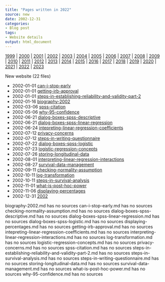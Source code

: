 ```yaml
---
title: "Pages written in 2022"
source: new
date: 2002-12-31
categories:
- Blog post
tags:
- Website details
output: html_document
---
```

 
[1999](http://new.pmean.com/1999/) | [2000](http://new.pmean.com/2000/) | [2001](http://new.pmean.com/2001/) | [2002](http://new.pmean.com/2002/) | [2003](http://new.pmean.com/2003/) | [2004](http://new.pmean.com/2004/) | [2005](http://new.pmean.com/2005/) | [2006](http://new.pmean.com/2006/) | [2007](http://new.pmean.com/2007/) | [2008](http://new.pmean.com/2008/) | [2009](http://new.pmean.com/2009/) | [2010](http://new.pmean.com/2010/) | [2011](http://new.pmean.com/2011/) | [2012](http://new.pmean.com/2012/) | [2013](http://new.pmean.com/2013/) | [2014](http://new.pmean.com/2014/) | [2015](http://new.pmean.com/2015/) | [2016](http://new.pmean.com/2016/) | [2017](http://new.pmean.com/2017/) | [2018](http://new.pmean.com/2018/) | [2019](http://new.pmean.com/2019/) | [2020](http://new.pmean.com/2020/) | [2021](http://new.pmean.com/2021/) | [2022](http://new.pmean.com/2022/) | [2023](http://new.pmean.com/2023/)
 
New website (22 files)
 
+ 2002-01-01 [can-i-stop-early](http://new.pmean.com/can-i-stop-early/)    
+ 2002-01-01 [getting-irb-approval](http://new.pmean.com/getting-irb-approval/)    
+ 2002-01-01 [steps-in-establishing-reliability-and-validity-part-2](http://new.pmean.com/steps-in-establishing-reliability-and-validity-part-2/)    
+ 2002-01-16 [biography-2002](http://new.pmean.com/biography-2002/)    
+ 2002-03-06 [spss-citation](http://new.pmean.com/spss-citation/)    
+ 2002-05-06 [why-95-confidence](http://new.pmean.com/why-95-confidence/)    
+ 2002-06-21 [dialog-boxes-spss-descriptive](http://new.pmean.com/dialog-boxes-spss-descriptive/)    
+ 2002-06-21 [dialog-boxes-spss-linear-regression](http://new.pmean.com/dialog-boxes-spss-linear-regression/)    
+ 2002-06-24 [intepreting-linear-regression-coefficients](http://new.pmean.com/intepreting-linear-regression-coefficients/)    
+ 2002-07-12 [privacy-concerns](http://new.pmean.com/privacy-concerns/)    
+ 2002-07-12 [steps-in-writing-questionnaire](http://new.pmean.com/steps-in-writing-questionnaire/)    
+ 2002-07-22 [dialog-boxes-spss-logistic](http://new.pmean.com/dialog-boxes-spss-logistic/)    
+ 2002-07-23 [logistic-regression-concepts](http://new.pmean.com/logistic-regression-concepts/)    
+ 2002-07-26 [storing-longitudinal-data](http://new.pmean.com/storing-longitudinal-data/)    
+ 2002-08-01 [interpreting-linear-regression-interactions](http://new.pmean.com/interpreting-linear-regression-interactions/)    
+ 2002-08-27 [survival-data-management](http://new.pmean.com/survival-data-management/)    
+ 2002-09-11 [checking-normality-assumption](http://new.pmean.com/checking-normality-assumption/)    
+ 2002-10-11 [log-transformation](http://new.pmean.com/log-transformation/)    
+ 2002-10-11 [steps-in-survival-analysis](http://new.pmean.com/steps-in-survival-analysis/)    
+ 2002-11-01 [what-is-post-hoc-power](http://new.pmean.com/what-is-post-hoc-power/)    
+ 2002-11-06 [displaying-percentages](http://new.pmean.com/displaying-percentages/)    
+ 2002-12-31 [2002](http://new.pmean.com/2002/)  
 
biography-2002.md has no sources
can-i-stop-early.md has no sources
checking-normality-assumption.md has no sources
dialog-boxes-spss-descriptive.md has no sources
dialog-boxes-spss-linear-regression.md has no sources
dialog-boxes-spss-logistic.md has no sources
displaying-percentages.md has no sources
getting-irb-approval.md has no sources
intepreting-linear-regression-coefficients.md has no sources
interpreting-linear-regression-interactions.md has no sources
log-transformation.md has no sources
logistic-regression-concepts.md has no sources
privacy-concerns.md has no sources
spss-citation.md has no sources
steps-in-establishing-reliability-and-validity-part-2.md has no sources
steps-in-survival-analysis.md has no sources
steps-in-writing-questionnaire.md has no sources
storing-longitudinal-data.md has no sources
survival-data-management.md has no sources
what-is-post-hoc-power.md has no sources
why-95-confidence.md has no sources
